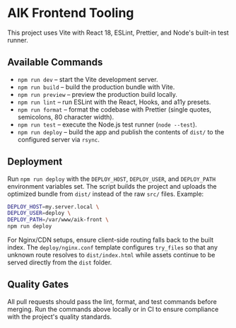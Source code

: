 # AIK Frontend Tooling

This project uses Vite with React 18, ESLint, Prettier, and Node's built-in test runner.

## Available Commands

- `npm run dev` – start the Vite development server.
- `npm run build` – build the production bundle with Vite.
- `npm run preview` – preview the production build locally.
- `npm run lint` – run ESLint with the React, Hooks, and a11y presets.
- `npm run format` – format the codebase with Prettier (single quotes, semicolons, 80 character width).
- `npm run test` – execute the Node.js test runner (`node --test`).
- `npm run deploy` – build the app and publish the contents of `dist/` to the configured server via `rsync`.

## Deployment

Run `npm run deploy` with the `DEPLOY_HOST`, `DEPLOY_USER`, and `DEPLOY_PATH` environment variables set. The script builds the project and uploads the optimized bundle from `dist/` instead of the raw `src/` files. Example:

```bash
DEPLOY_HOST=my.server.local \
DEPLOY_USER=deploy \
DEPLOY_PATH=/var/www/aik-front \
npm run deploy
```

For Nginx/CDN setups, ensure client-side routing falls back to the built index. The `deploy/nginx.conf` template configures `try_files` so that any unknown route resolves to `dist/index.html` while assets continue to be served directly from the `dist` folder.

## Quality Gates

All pull requests should pass the lint, format, and test commands before merging. Run the commands above locally or in CI to ensure compliance with the project's quality standards.
